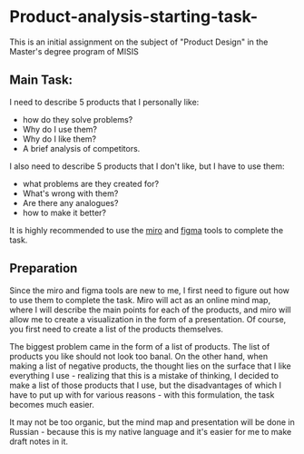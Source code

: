 # Product-analysis-starting-task-
This is an initial assignment on the subject of "Product Design" in the Master's degree program of MISIS

## Main Task:

I need to describe 5 products that I personally like:  
* how do they solve problems?
* Why do I use them?
* Why do I like them?
* A brief analysis of competitors.
  
I also need to describe 5 products that I don't like, but I have to use them: 
* what problems are they created for?
* What's wrong with them?
* Are there any analogues?
* how to make it better?
  
It is highly recommended to use the [miro](https://miro.com)  and [figma](https://www.figma.com) tools to complete the task.

## Preparation

Since the miro and figma tools are new to me, I first need to figure out how to use them to complete the task. Miro will act as an online mind map, where I will describe the main points for each of the products, and miro will allow me to create a visualization in the form of a presentation. Of course, you first need to create a list of the products themselves.

The biggest problem came in the form of a list of products. The list of products you like should not look too banal. On the other hand, when making a list of negative products, the thought lies on the surface that I like everything I use - realizing that this is a mistake of thinking, I decided to make a list of those products that I use, but the disadvantages of which I have to put up with for various reasons - with this formulation, the task becomes much easier.

It may not be too organic, but the mind map and presentation will be done in Russian - because this is my native language and it's easier for me to make draft notes in it.
